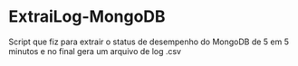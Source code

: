 # ExtraiLog-MongoDB
Script que fiz para extrair o status de desempenho do MongoDB de 5 em 5 minutos e no final gera um arquivo de log .csv 
